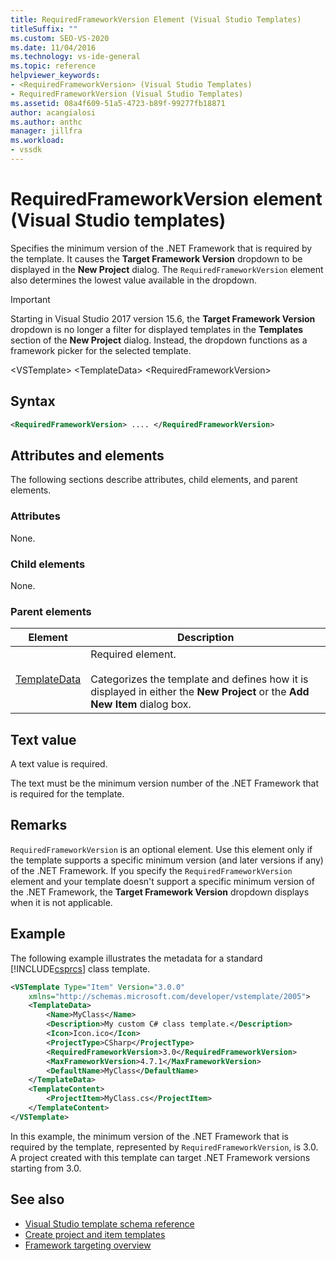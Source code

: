 ```yaml
---
title: RequiredFrameworkVersion Element (Visual Studio Templates)
titleSuffix: ""
ms.custom: SEO-VS-2020
ms.date: 11/04/2016
ms.technology: vs-ide-general
ms.topic: reference
helpviewer_keywords:
- <RequiredFrameworkVersion> (Visual Studio Templates)
- RequiredFrameworkVersion (Visual Studio Templates)
ms.assetid: 08a4f609-51a5-4723-b89f-99277fb18871
author: acangialosi
ms.author: anthc
manager: jillfra
ms.workload:
- vssdk
---
```

# RequiredFrameworkVersion element (Visual Studio templates)

Specifies the minimum version of the .NET Framework that is required by the template. It causes the **Target Framework Version** dropdown to be displayed in the **New Project** dialog. The `RequiredFrameworkVersion` element also determines the lowest value available in the dropdown.

> [!IMPORTANT]
> Starting in Visual Studio 2017 version 15.6, the **Target Framework Version** dropdown is no longer a filter for displayed templates in the **Templates** section of the **New Project** dialog. Instead, the dropdown functions as a framework picker for the selected template.

 \<VSTemplate>
 \<TemplateData>
 \<RequiredFrameworkVersion>

## Syntax

```xml
<RequiredFrameworkVersion> .... </RequiredFrameworkVersion>
```

## Attributes and elements
 The following sections describe attributes, child elements, and parent elements.

### Attributes
 None.

### Child elements
 None.

### Parent elements

|Element|Description|
|-------------|-----------------|
|[TemplateData](../extensibility/templatedata-element-visual-studio-templates.md)|Required element.<br /><br /> Categorizes the template and defines how it is displayed in either the **New Project** or the **Add New Item** dialog box.|

## Text value
 A text value is required.

 The text must be the minimum version number of the .NET Framework that is required for the template.

## Remarks

`RequiredFrameworkVersion` is an optional element. Use this element only if the template supports a specific minimum version (and later versions if any) of the .NET Framework. If you specify the `RequiredFrameworkVersion` element and your template doesn't support a specific minimum version of the .NET Framework, the **Target Framework Version** dropdown displays when it is not applicable.

## Example

The following example illustrates the metadata for a standard [!INCLUDE[csprcs](../data-tools/includes/csprcs_md.md)] class template.

```xml
<VSTemplate Type="Item" Version="3.0.0"
    xmlns="http://schemas.microsoft.com/developer/vstemplate/2005">
    <TemplateData>
        <Name>MyClass</Name>
        <Description>My custom C# class template.</Description>
        <Icon>Icon.ico</Icon>
        <ProjectType>CSharp</ProjectType>
        <RequiredFrameworkVersion>3.0</RequiredFrameworkVersion>
        <MaxFrameworkVersion>4.7.1</MaxFrameworkVersion>
        <DefaultName>MyClass</DefaultName>
    </TemplateData>
    <TemplateContent>
        <ProjectItem>MyClass.cs</ProjectItem>
    </TemplateContent>
</VSTemplate>
```

In this example, the minimum version of the .NET Framework that is required by the template, represented by `RequiredFrameworkVersion`, is 3.0. A project created with this template can target .NET Framework versions starting from 3.0.

## See also

- [Visual Studio template schema reference](../extensibility/visual-studio-template-schema-reference.md)
- [Create project and item templates](../ide/creating-project-and-item-templates.md)
- [Framework targeting overview](../ide/visual-studio-multi-targeting-overview.md)
